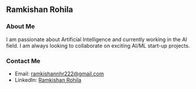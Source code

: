 ## Ramkishan Rohila

### About Me

I am passionate about Artificial Intelligence and currently working in the AI field. I am always looking to collaborate on exciting AI/ML start-up projects. 

### Contact Me
- Email: [ramkishannhr222@gmail.com](mailto:ramkishannhr222@gmail.com)
- LinkedIn: [Ramkishan Rohila](https://www.linkedin.com/in/ramkishanrohila/)

